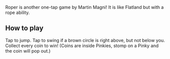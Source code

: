 Roper is another one-tap game by Martin Magni! It is like Flatland but with a rope ability.
## How to play
Tap to jump. Tap to swing if a brown circle is right above, but not below you. Collect every coin to win! (Coins are inside Pinkies, stomp on a Pinky and the coin will pop out.)